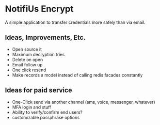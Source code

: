 # NotifiUs Encrypt

A simple application to transfer credentials more safely than via email. 

## Ideas, Improvements, Etc.

- Open source it
- Maximum decryption tries
- Delete on open
- Email follow up
- One click resend
- Make records a model instead of calling redis facades constantly

## Ideas for paid service

- One-Click send via another channel (sms, voice, messenger, whatever)
- MFA login and stuff
- Ability to verify/confirm end users?
- customizable passphrase options

